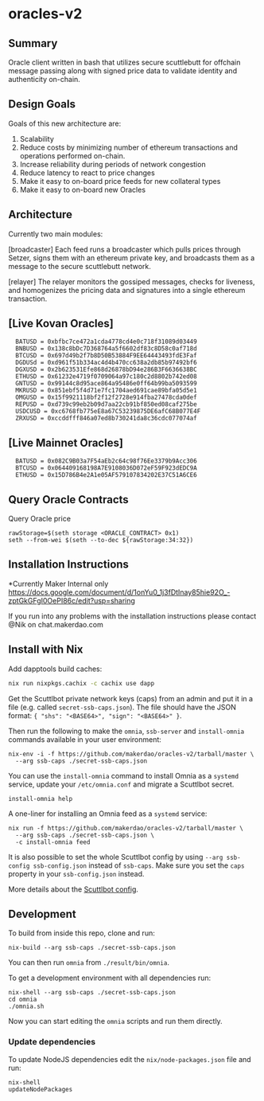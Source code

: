 # oracles-v2

## Summary

Oracle client written in bash that utilizes secure scuttlebutt for offchain message passing along with signed price data to validate identity and authenticity on-chain.

## Design Goals

Goals of this new architecture are:
  1. Scalability
  2. Reduce costs by minimizing number of ethereum transactions and operations performed on-chain.
  3. Increase reliability during periods of network congestion
  4. Reduce latency to react to price changes
  5. Make it easy to on-board price feeds for new collateral types
  6. Make it easy to on-board new Oracles
 
## Architecture
Currently two main modules:

[broadcaster]
Each feed runs a broadcaster which pulls prices through Setzer, signs them with an ethereum private key, and broadcasts them as a message to the secure scuttlebutt network.

[relayer]
The relayer monitors the gossiped messages, checks for liveness, and homogenizes the pricing data and signatures into a single ethereum transaction.

## [Live Kovan Oracles]
      BATUSD = 0xbfbc7ce472a1cda4778cd4e0c718f31089d03449
      BNBUSD = 0x138c8bDc7D368764a5f6602df83c8D58c0af718d
      BTCUSD = 0x697d49b2f7b8D50B53884F9EE64443493fdE3Faf
      DGDUSd = 0xd961f51b334ac4d4b470cc638a2db85b97492bf6
      DGXUSD = 0x2b623531Efe868d26878bD94e286B3F6636638BC
      ETHUSD = 0x61232e4719f0709064a97c180c2d8802b742ed08
      GNTUSD = 0x99144c8d95ace864a95486e0ff64b99ba5093599
      MKRUSD = 0x851ebf5f4d71e7fc1704aed691cae89bfa05d5e1
      OMGUSD = 0x15f9921118bf2f12f2728e914fba27478cda0def
      REPUSD = 0xd739c99eb2b09d7aa22cb91bf850ed08caf275be
      USDCUSD = 0xc6768fb775eE8a67C53239875DE6afC68B077E4F
      ZRXUSD = 0xccddfff846a07ed8b730241da8c36cdc077074af   

## [Live Mainnet Oracles]
      BATUSD = 0x082C9B03a7F54aEb2c64c98f76Ee3379b9Acc306
      BTCUSD = 0x064409168198A7E9108036D072eF59F923dEDC9A
      ETHUSD = 0x15D786B4e2A1e05AF579107834202E37C51A6CE6

## Query Oracle Contracts
	 
Query Oracle price   
```
rawStorage=$(seth storage <ORACLE_CONTRACT> 0x1)
seth --from-wei $(seth --to-dec ${rawStorage:34:32})
```
	    
## Installation Instructions

*Currently Maker Internal only
https://docs.google.com/document/d/1onYu0_1j3fDtInay85hie92O_-zptGkGFgI0OePI86c/edit?usp=sharing

If you run into any problems with the installation instructions please contact @Nik on chat.makerdao.com

## Install with Nix

Add dapptools build caches:

```sh
nix run nixpkgs.cachix -c cachix use dapp
```

Get the Scuttlbot private network keys (caps) from an admin and put it in a file
(e.g. called `secret-ssb-caps.json`). The file should have the JSON format:
`{ "shs": "<BASE64>", "sign": "<BASE64>" }`.

Then run the following to make the `omnia`, `ssb-server` and `install-omnia`
commands available in your user environment:

```
nix-env -i -f https://github.com/makerdao/oracles-v2/tarball/master \
  --arg ssb-caps ./secret-ssb-caps.json
```

You can use the `install-omnia` command to install Omnia as a `systemd` service,
update your `/etc/omnia.conf` and migrate a Scuttlbot secret.

```
install-omnia help
```

A one-liner for installing an Omnia feed as a `systemd` service:

```
nix run -f https://github.com/makerdao/oracles-v2/tarball/master \
  --arg ssb-caps ./secret-ssb-caps.json \
  -c install-omnia feed
```

It is also possible to set the whole Scuttlbot config by using `--arg ssb-config
ssb-config.json` instead of `ssb-caps`. Make sure you set the `caps` property in your
`ssb-config.json` instead.

More details about the [Scuttlbot config](https://github.com/ssbc/ssb-config#configuration).

## Development

To build from inside this repo, clone and run:

```
nix-build --arg ssb-caps ./secret-ssb-caps.json
```

You can then run `omnia` from `./result/bin/omnia`.

To get a development environment with all dependencies run:

```
nix-shell --arg ssb-caps ./secret-ssb-caps.json
cd omnia
./omnia.sh
```

Now you can start editing the `omnia` scripts and run them directly.

### Update dependencies

To update NodeJS dependencies edit the `nix/node-packages.json` file and run:

```
nix-shell
updateNodePackages
```
